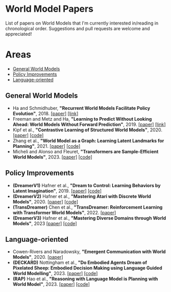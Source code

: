 # World Model Papers
List of papers on World Models that I'm currently interested in/reading in chronological order. Suggestions and pull requests are welcome and appreciated!

# Areas
  * [General World Models](#general-world-models)
  * [Policy Improvements](#policy-improvements)
  * [Language-oriented](#language-oriented)
  

## General World Models
  * Ha and Schmidhuber, **"Recurrent World Models Facilitate Policy Evolution"**, 2018. [[paper]](https://arxiv.org/abs/1803.10122) [[link]](https://worldmodels.github.io/)
  * Freeman and Metz and Ha, **"Learning to Predict Without Looking Ahead:
World Models Without Forward Prediction"**, 2019. [[paper]](https://proceedings.neurips.cc/paper_files/paper/2019/file/15cf76466b97264765356fcc56d801d1-Paper.pdf) [[link]](https://learningtopredict.github.io/)
  * Kipf et al., **"Contrastive Learning of Structured World Models"**, 2020. [[paper]](https://arxiv.org/pdf/1911.12247v2.pdf) [[code]](https://github.com/tkipf/c-swm)
  * Zhang et al., **"World Model as a Graph:
Learning Latent Landmarks for Planning"**, 2021. [[paper]](http://proceedings.mlr.press/v139/zhang21x/zhang21x.pdf) [[code]](https://github.com/LunjunZhang/world-model-as-a-graph)
  * Micheli and Alonso and Fleuret, **"Transformers are Sample-Efficient World Models"**, 2023. [[paper]](https://openreview.net/forum?id=vhFu1Acb0xb) [[code]](https://github.com/eloialonso/iris)

## Policy Improvements
  * **(DreamerV1)** Hafner et al., **"Dream to Control: Learning Behaviors by Latent Imagination"**, 2019. [[paper]](https://arxiv.org/abs/1912.01603) [[code]](https://github.com/google-research/dreamer)
  * **(DreamerV2)** Hafner et al., **"Mastering Atari with Discrete World Models"**, 2020. [[paper]](https://arxiv.org/abs/2010.02193) [[code]](https://github.com/danijar/dreamerv2)
  * **(TransDreamer)** Chen et al., **"TransDreamer: Reinforcement Learning with Transformer World Models"**, 2022. [[paper]](https://arxiv.org/abs/2202.09481)
  * **(DreamerV3)** Hafner et al., **"Mastering Diverse Domains through World Models"**, 2023 [[paper]](https://arxiv.org/abs/2301.04104) [[code]](https://github.com/danijar/dreamerv3)

## Language-oriented
  * Cowen-Rivers and Naradowsky, **"Emergent Communication with World Models"**, 2020. [[paper]](https://arxiv.org/abs/2002.09604)
  * **(DECKARD)** Nottingham et al., **"Do Embodied Agents Dream of Pixelated Sheep: Embodied Decision Making using Language Guided World Modelling"**, 2023. [[paper]](https://arxiv.org/abs/2301.12050) [[code]](https://github.com/DeckardAgent/deckard)
  * **(RAP)** Hao et al., **"Reasoning with Language Model is Planning with World Model"**, 2023. [[paper]](https://arxiv.org/abs/2305.14992) [[code]](https://github.com/Ber666/RAP)
